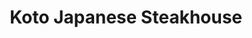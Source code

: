 ---
layout: place
title: "Koto Japanese Steakhouse"
permalink: /indiana/noblesville/koto-japanese-steakhouse.html
stateAbbr: IN
stateName: Indiana
cityName: Noblesville
seo:
  name: "Koto Japanese Steakhouse"
  type: Restaurant
  links: https://www.kotofishers.com/
description: "Koto Japanese Steakhouse serves delicious sushi in Noblesville, Indiana. Try fresh Japanese dishes for a great dining experience. Available for takeout, delivery, lunch, and dinner."
place_id: ChIJT-xM6GHJFIgRSowJ0UO51e8
photos:
  - name: >-
      places/ChIJT-xM6GHJFIgRSowJ0UO51e8/photos/AeeoHcJhgKKK7lUDTeRInQIH5fKz9fXPRUv6PmIRQDppXuMRio1m2nlwepGp-ZJDYSIIZVVxmlPUn7pJ6pen5oW53JuEg7ZMetweAdubyiAop_tb4DKAauPEAWoCPJgXIMKRa8Lf4G3UWM_eFpo-xyDRh1PZ4hlbaWM2c6VAlKqyVY3xSjqF_w5caM8hcEdU70tsI-Nim1MLuWv8vta_JSb8_5OEzK6LbYt9t94L1e6rYdCoPRn5ofBxeidj2vLjv7e7n4uvlnLPRbkEweUGi4SC18DMxP_VQd3LCl50uc70_Y6GaZviioNGx1A6oMoq1RY38oVE7DY3kL7CcjQ6kGFqh9ryE_M6RuEWahpQs5IWwvlABGh5Ev8xNZNkOJ7CgyInzVgzq9zHJgfcuF3Z6WO88cv2NJjeZqh6EHA5x8yuRue-jw
    widthPx: 1600
    heightPx: 901
    authorAttributions:
      - displayName: redwards 2020
        uri: https://maps.google.com/maps/contrib/114543349634991947686
        photoUri: >-
          https://lh3.googleusercontent.com/a-/ALV-UjW0rI1HJYVB-eWn2bLxnUdqMppYlGYh8_YTaK-sFtx4KS1V1SGnSA=s100-p-k-no-mo
    flagContentUri: >-
      https://www.google.com/local/imagery/report/?cb_client=maps_api_places.places_api&image_key=!1e10!2sCIHM0ogKEICAgICkmazkVg&hl=en-US
    googleMapsUri: >-
      https://www.google.com/maps/place//data=!3m4!1e2!3m2!1sCIHM0ogKEICAgICkmazkVg!2e10!4m2!3m1!1s0x8814c961e84cec4f:0xefd5b943d1098c4a
  - name: >-
      places/ChIJT-xM6GHJFIgRSowJ0UO51e8/photos/AeeoHcLBiOeB5lqDLX53WpRBweV0WBmP-MVEDJgYni2FMT_lTJdbhJFgVqh3IOuJE0L4SiA4lWPmZoNfyowcxDnb_Dzp3DNSkZzOJt3nX6PQBftyMRYeg0JnJzMc401GTiaNH80im048SLBcTAc0dNOUEn0Avr3zzQNRGZp4Wyh9BLsnHWylbqdOoBgLhrsOvDMb8CSqiplF3TxzbnNLrsTGW_gbpj6E6WDDcSiWMjESrR90fszO6qU-cU89Vdk2JcoUtMc668868z2Ly34-w42Kpc9FnBOYXlxWP3ifnZcgp-vQaQ
    widthPx: 1080
    heightPx: 1080
    authorAttributions:
      - displayName: Koto Japanese Steakhouse
        uri: https://maps.google.com/maps/contrib/108222714104921103607
        photoUri: >-
          https://lh3.googleusercontent.com/a/ACg8ocLGQhDyssuT0bklrw9pX52ipPwiA7absWhd2BJsy9O9cZvsNg=s100-p-k-no-mo
    flagContentUri: >-
      https://www.google.com/local/imagery/report/?cb_client=maps_api_places.places_api&image_key=!1e10!2sAF1QipPeJBL-2K3NfIQ9jCyI072xDdfplwQdC5GgKt0J&hl=en-US
    googleMapsUri: >-
      https://www.google.com/maps/place//data=!3m4!1e2!3m2!1sAF1QipPeJBL-2K3NfIQ9jCyI072xDdfplwQdC5GgKt0J!2e10!4m2!3m1!1s0x8814c961e84cec4f:0xefd5b943d1098c4a
  - name: >-
      places/ChIJT-xM6GHJFIgRSowJ0UO51e8/photos/AeeoHcL_-L8JLBDyCVKAmxbBC94nV1MStI6dNaVHAXFJiPco0zwgyBq9erTwRJwMrj-N7x0-Wq4-nmBbaEeNBOHXxzfj4VnCDyt3yezas2RgtrnXaTDEjb5otGbmg4Of-99yeHkm1Kk99oqESGEME6tOcT-wAzK_s8VNDIFrHaHiW449DECRkg_iPR_xnUuvzCJ-c0VyL1Aj0WFRzybeuyG_0YBwGUwd1gbWHhIjruJZMOB_dSVEqtuuSM10OBu6LngRo0ee8w9CTuLQo9uXo_1vx84xiUTqDdz-8vXmnaJA7YBtbj9eniPbK21qedS2lAnK1QSbTPnvsIBs4jY0--h6MX8TPkiRqE4z1ih0vogLEYm29RscOvFYUALAvP2s9DhbuslNzpV-RN4EbTIsvxhbeVxYdz-kYhLSEXSdO4MU-FsQXw
    widthPx: 3600
    heightPx: 4800
    authorAttributions:
      - displayName: Kenia Liceth
        uri: https://maps.google.com/maps/contrib/101042589950150509861
        photoUri: >-
          https://lh3.googleusercontent.com/a-/ALV-UjXNsZqIqfIbRjIKs6BHw0-DRN6Ftue7aY8IwgaHybcD4EmcByb6ew=s100-p-k-no-mo
    flagContentUri: >-
      https://www.google.com/local/imagery/report/?cb_client=maps_api_places.places_api&image_key=!1e10!2sCIHM0ogKEICAgIC_95L7NA&hl=en-US
    googleMapsUri: >-
      https://www.google.com/maps/place//data=!3m4!1e2!3m2!1sCIHM0ogKEICAgIC_95L7NA!2e10!4m2!3m1!1s0x8814c961e84cec4f:0xefd5b943d1098c4a
  - name: >-
      places/ChIJT-xM6GHJFIgRSowJ0UO51e8/photos/AeeoHcLF0A9U1lTLLY8H1oj6vH4E3N88_Czks_85fv_lfTbgo7edZy1XxI6HYpQ9H7_K0WpotVnEvjmJ3abFX6Lz_8KfWrtSqhoTtbKfYC3n5ROa_vkW6yzl6ME2U-WvLzir2Qrl3hz5SmFtQVVTe-WsR4XQjG6RUfwXKsdzJQrJS3YfuPevi2q60Rn8nbS1cCLe0He59OnruV_K8g1OMKFLq5no71RBuWZBSPdP4NS9BLa7vgMlnwLxcnw40dBZEi0N9pye6SZAOKCpJTQ8QvxPCWxH2Ny1HKpKtXQLy5eZ0TuI-q8gsrpENjscXeyx5EVyu8frNfUukFwNEv3lgYoGJZ9rWfmhRWpFsWPdMhZLxOCbLrR00dVYqGt-kTYivfaDvCXAE4rpE6IVq2Rm1xpCufkDtxyikchN68hco5INN1Chnw
    widthPx: 3614
    heightPx: 4800
    authorAttributions:
      - displayName: Jeremy Spivey
        uri: https://maps.google.com/maps/contrib/113703576329496888610
        photoUri: >-
          https://lh3.googleusercontent.com/a-/ALV-UjV09eW9b06-X-4170sOSZq_6QXu8W4oCmOgI-VHuFIlbXQmVVv4mg=s100-p-k-no-mo
    flagContentUri: >-
      https://www.google.com/local/imagery/report/?cb_client=maps_api_places.places_api&image_key=!1e10!2sCIHM0ogKEICAgIDfvLPgSQ&hl=en-US
    googleMapsUri: >-
      https://www.google.com/maps/place//data=!3m4!1e2!3m2!1sCIHM0ogKEICAgIDfvLPgSQ!2e10!4m2!3m1!1s0x8814c961e84cec4f:0xefd5b943d1098c4a
  - name: >-
      places/ChIJT-xM6GHJFIgRSowJ0UO51e8/photos/AeeoHcIFrR-wOQ4TWEIc_PBGGGfjaTE-z7XeUJVStq8_hJ93zjsMAJT8YBIyu4qWxpk4J6VHlRO7kcYv5i1CdyGqt7IOE8B2LnhgNR9TENVjMEudFnHAnZWyZFkH6iuI9rJyjmtSXJ_wI6wp7ZV6zSaaJJDrA-wxVBIYRAINyt25WLIEQCKRIgG5x_HCrGW_Q06C8pugms5ovAa5Ee1xZ5BbSkpxA5_zQtyYXPbpVtIRA3SbGix-gGQg80fZ8e1QdzQWjejL6q6GqBTnhb28jhe6LpDEFKXTj_OeLupTcCSEbtTz4kjgBiCjKDAkklMFH5EnQYvuGmpRpUKw7I5X-jgt2HpcjbPEg3sxW9kN1L59eC3meJGImNUk_gz8EiGhUhlB85HEu5-9VV1PQ-CGVB_g4uNhwrUsSfAkyJxP28WZeNlFywwJ
    widthPx: 4032
    heightPx: 1932
    authorAttributions:
      - displayName: Elizabeth E. J.
        uri: https://maps.google.com/maps/contrib/114437432788253184461
        photoUri: >-
          https://lh3.googleusercontent.com/a/ACg8ocJB9ZgqdDSE1bkGRXXCMyIRQTEEllkZXoOTqcMNN6dgVkB7NId-=s100-p-k-no-mo
    flagContentUri: >-
      https://www.google.com/local/imagery/report/?cb_client=maps_api_places.places_api&image_key=!1e10!2sCIHM0ogKEICAgID71YPo3AE&hl=en-US
    googleMapsUri: >-
      https://www.google.com/maps/place//data=!3m4!1e2!3m2!1sCIHM0ogKEICAgID71YPo3AE!2e10!4m2!3m1!1s0x8814c961e84cec4f:0xefd5b943d1098c4a
  - name: >-
      places/ChIJT-xM6GHJFIgRSowJ0UO51e8/photos/AeeoHcIoARVvz8bsmrVPm_lXr77J-KPJ84UBzQybuTQ0RPFlIvzUwdHhrLBwqnCJp5Tx_BK_XVQih2hJmVXjbJsvQF-wNQc3h43hWS6CC7WqwMUJQPcvA-DRLFW7kDDcKkjbCzcGWBi24cGURDlGLqt8W4kLqd9HHV7uwyvB3MKtHKUHC6SB-j_1E-qsTNkPwSd3hcYn7XXeyvmkWTbItQiG19KU-K2F3StP6kjLVA-uV3rL7_r92ygjJAmalf3cUviwF4gIIDmKTumVA_hlUOEFEkQBUyZbGZsuUr0-5vvoYLcdp8kv7AQOV31QlLfwP3kG20OfDwfLraw2B4u4pnO_Wu0wFtv_qYsiTCvkBIbYCGmusrH-RYRgyFegLNW8-VaIy_WO5tSUG5ltbaHfK-0dJ4iXWYLHmJQDhxrqv03MiCHfsJE
    widthPx: 4608
    heightPx: 3456
    authorAttributions:
      - displayName: Dave Crim
        uri: https://maps.google.com/maps/contrib/116222021141575472828
        photoUri: >-
          https://lh3.googleusercontent.com/a/ACg8ocLU9UoOUbJJVC_usgJxeSEyUcqpSDuUmK6FdrJuvUYWxOm70A=s100-p-k-no-mo
    flagContentUri: >-
      https://www.google.com/local/imagery/report/?cb_client=maps_api_places.places_api&image_key=!1e10!2sCIHM0ogKEICAgIDfmbPtkAE&hl=en-US
    googleMapsUri: >-
      https://www.google.com/maps/place//data=!3m4!1e2!3m2!1sCIHM0ogKEICAgIDfmbPtkAE!2e10!4m2!3m1!1s0x8814c961e84cec4f:0xefd5b943d1098c4a
  - name: >-
      places/ChIJT-xM6GHJFIgRSowJ0UO51e8/photos/AeeoHcIlVnIN-UYfrM7-knJRN5NEFPiRld3shl7isGEVWhm2HR57MY7mG_ULf3aZAjWTJW8XaI81jxRJ-gx0tAjmGMz0yRfuoCNP-FhNajUsxwCa2WQJIGssI82zu66DYMmuITHi2nKgnC8BbPSCiDWYe_FBrwibfRUsjJff3yLFs9FRKpAnlg0ayMk7oopkw5NTnNSb7Fe_R9kpwb4ITimUM0TCZMC6LbEvugN8emFDvm7_TdtCCC-Uj66P-3Njw-QaVIwRXNGalo0Z5YNT8BFoJMIq1EP4DUZfbIBNllQAIN0JV9K9q9PyZEIEegQJOZgjGoashcjUsROXGnNmRaXGtL8RjFhl09LsabgRP6cjw9YiYWubvG6WRDS-lW80YlCFq5CZzJo0CN_NBSz7YOUHOfZ0d9_JdcBORflGRo3U3VJRrw
    widthPx: 3000
    heightPx: 4000
    authorAttributions:
      - displayName: Michael Pinto
        uri: https://maps.google.com/maps/contrib/114177747235601967754
        photoUri: >-
          https://lh3.googleusercontent.com/a-/ALV-UjUQC36WbOFyjnYJQmoo1p6lUSSZ6HN9kaDGAdr_w_OQSBa1-mNvHQ=s100-p-k-no-mo
    flagContentUri: >-
      https://www.google.com/local/imagery/report/?cb_client=maps_api_places.places_api&image_key=!1e10!2sCIHM0ogKEICAgICLyuqNSw&hl=en-US
    googleMapsUri: >-
      https://www.google.com/maps/place//data=!3m4!1e2!3m2!1sCIHM0ogKEICAgICLyuqNSw!2e10!4m2!3m1!1s0x8814c961e84cec4f:0xefd5b943d1098c4a
  - name: >-
      places/ChIJT-xM6GHJFIgRSowJ0UO51e8/photos/AeeoHcKwr1S7vTkaSjq66ytb4lWN5AzKDON5cJWFbPgKgdOKtUKr9MPTLitDimkuuxVsWnYI53VYS8L8jq_Lnk9ZtI2IgLmOyfpJwt_uJmm5NGRqm2LJncofLj5MDFhsMJgok7PSeiUFyDtO7lz7fGK6iPfJHDRK3817HcQEIZuj0w2Fpm1_MkjHyUExUaTjsMPoz6RIyFRlh4nOimkmrRVVjGbiXj-0qWpTa1t6LuuQwaU0v5JQmeQxmqeuVE2TzOH5Dggozg2g-CCReF2ulN9StzFfejTcRWFrtqArRB0E3bb7_SqhMWioazT2laTcVy81RTdMSJbDVtiT7rnDUlNwtrO8R0VVQ2zZBo0wxydISJ2OxBx-efqzLJxKrigi66s8y5h39LXsv7tAOZO_l4k4yEcVjHfB1UGgOnacA8gt8LwaJw
    widthPx: 3611
    heightPx: 4800
    authorAttributions:
      - displayName: Jeremy Spivey
        uri: https://maps.google.com/maps/contrib/113703576329496888610
        photoUri: >-
          https://lh3.googleusercontent.com/a-/ALV-UjV09eW9b06-X-4170sOSZq_6QXu8W4oCmOgI-VHuFIlbXQmVVv4mg=s100-p-k-no-mo
    flagContentUri: >-
      https://www.google.com/local/imagery/report/?cb_client=maps_api_places.places_api&image_key=!1e10!2sCIHM0ogKEICAgIDfvLPgcQ&hl=en-US
    googleMapsUri: >-
      https://www.google.com/maps/place//data=!3m4!1e2!3m2!1sCIHM0ogKEICAgIDfvLPgcQ!2e10!4m2!3m1!1s0x8814c961e84cec4f:0xefd5b943d1098c4a
  - name: >-
      places/ChIJT-xM6GHJFIgRSowJ0UO51e8/photos/AeeoHcJnZbLJ3rTE32o7TPKEu2UGVXsFR7UdvYqYEn30_2MWbo-wl6kf0MX_91FrSx8NOV8ORexA0V5c_PB0aYLZbWgMv9a2AoIiSpemlqN2x55tciFIX6zcOwxS11YKYpYxCpmpanfjO7FWDzDI7j-gdo8wlq53gjzJu9MLxq8P5nVvZglpLckw9R-TQ3EWlrojtENC2ehn-_lmC5LTW7sUMSXth3g7GNZcZZgh4MNPmEmVFeYaHT1eUfAkzVPpaIdesYxFU2Z2_dfUgav-G4dstDD4CaqambaJ-f0qQU85CoHqKp3HeB0eJWMyfd9rTqvTvlaU_fUOC_P-5SstaTyzrvFnx-wMIIidqrpDWs_bE8JuLGYlDdHgbGxJfciz8VvcjzSvjbWbJwkUI-jY6g29lxvzVkfijQADYI0VuKWgl7B5wgR4
    widthPx: 3024
    heightPx: 4032
    authorAttributions:
      - displayName: Rebecca C
        uri: https://maps.google.com/maps/contrib/107432558909728437898
        photoUri: >-
          https://lh3.googleusercontent.com/a-/ALV-UjVojCyDJWEXBeLofFhMFQ3ZstoTt3gFqwdaifiymSkPkEb218ga=s100-p-k-no-mo
    flagContentUri: >-
      https://www.google.com/local/imagery/report/?cb_client=maps_api_places.places_api&image_key=!1e10!2sCIHM0ogKEICAgIDZ8N3UowE&hl=en-US
    googleMapsUri: >-
      https://www.google.com/maps/place//data=!3m4!1e2!3m2!1sCIHM0ogKEICAgIDZ8N3UowE!2e10!4m2!3m1!1s0x8814c961e84cec4f:0xefd5b943d1098c4a
  - name: >-
      places/ChIJT-xM6GHJFIgRSowJ0UO51e8/photos/AeeoHcLpapjCjNwGulVSMwvBrifi8yFs1Fa_epSqBpH9TrGOi0ldYX5hxDcED0szLo9J5yCMaLFV_czi36u4jCb_RA3FD7F1QCmxMW2T8LBQ3Qxbtk9Pep78kvk6lE-WMDFA9imXZUxCXi1uuDGahcf5ye-1E6w_SisCIi8y4a72CZ6HkvpDbT7NcziZq6i3VgVvcg93T2PweXt0pdyvqQZd9Qon15Pdqi8YT5flD4IFl25xabTVeCOgPABnD5PptB_8IzEWpnThCU5uW0dBJLe30W6hYCNaiGFp9pa5RJMdLo9BfA
    widthPx: 1080
    heightPx: 1080
    authorAttributions:
      - displayName: Koto Japanese Steakhouse
        uri: https://maps.google.com/maps/contrib/108222714104921103607
        photoUri: >-
          https://lh3.googleusercontent.com/a/ACg8ocLGQhDyssuT0bklrw9pX52ipPwiA7absWhd2BJsy9O9cZvsNg=s100-p-k-no-mo
    flagContentUri: >-
      https://www.google.com/local/imagery/report/?cb_client=maps_api_places.places_api&image_key=!1e10!2sAF1QipNIp8cMPRKnlHXufcc7qZjOs3UxAvgxomksv7ab&hl=en-US
    googleMapsUri: >-
      https://www.google.com/maps/place//data=!3m4!1e2!3m2!1sAF1QipNIp8cMPRKnlHXufcc7qZjOs3UxAvgxomksv7ab!2e10!4m2!3m1!1s0x8814c961e84cec4f:0xefd5b943d1098c4a
address: 13398 Tegler Dr, Noblesville, IN 46060, USA
street: 13398 Tegler Dr
city: Noblesville
state: IN
zip: '46060'
country: USA
neighborhood: null
latitude: '39.995434'
longitude: '-85.926332'
accessibility_options:
  wheelchairAccessibleParking: true
  wheelchairAccessibleEntrance: true
  wheelchairAccessibleRestroom: true
  wheelchairAccessibleSeating: true
business_status: OPERATIONAL
name: Koto Japanese Steakhouse
google_maps_links:
  directionsUri: >-
    https://www.google.com/maps/dir//''/data=!4m7!4m6!1m1!4e2!1m2!1m1!1s0x8814c961e84cec4f:0xefd5b943d1098c4a!3e0
  placeUri: https://maps.google.com/?cid=17281922846025157706
  writeAReviewUri: >-
    https://www.google.com/maps/place//data=!4m3!3m2!1s0x8814c961e84cec4f:0xefd5b943d1098c4a!12e1
  reviewsUri: >-
    https://www.google.com/maps/place//data=!4m4!3m3!1s0x8814c961e84cec4f:0xefd5b943d1098c4a!9m1!1b1
  photosUri: >-
    https://www.google.com/maps/place//data=!4m3!3m2!1s0x8814c961e84cec4f:0xefd5b943d1098c4a!10e5
primary_type: Restaurant
opening_hours:
  regular: null
  current: null
secondary_opening_hours:
  regular:
    weekdayDescriptions: null
    type: null
  current:
    weekdayDescriptions: null
    type: null
phone: (317) 776-5686
price_level: PRICE_LEVEL_MODERATE
price_range: $20 &ndash; $30
rating: '4.3'
rating_count: 0
website: https://www.kotofishers.com/
reviews:
  - name: >-
      places/ChIJT-xM6GHJFIgRSowJ0UO51e8/reviews/ChZDSUhNMG9nS0VJQ0FnSURmdkxQZ1VREAE
    relativePublishTimeDescription: 3 months ago
    rating: 4
    text:
      text: >-
        Always very consistent hibachi experience. The food is always fresh and
        good and the chefs do a great job of entertaining to make your meal a
        little more exciting. Great place to take kids for the experience or sit
        on the sushi side for more privacy.
      languageCode: en
    originalText:
      text: >-
        Always very consistent hibachi experience. The food is always fresh and
        good and the chefs do a great job of entertaining to make your meal a
        little more exciting. Great place to take kids for the experience or sit
        on the sushi side for more privacy.
      languageCode: en
    authorAttribution:
      displayName: Jeremy Spivey
      uri: https://www.google.com/maps/contrib/113703576329496888610/reviews
      photoUri: >-
        https://lh3.googleusercontent.com/a-/ALV-UjV09eW9b06-X-4170sOSZq_6QXu8W4oCmOgI-VHuFIlbXQmVVv4mg=s128-c0x00000000-cc-rp-mo-ba5
    publishTime: '2025-01-04T19:34:09.196652Z'
    flagContentUri: >-
      https://www.google.com/local/review/rap/report?postId=ChZDSUhNMG9nS0VJQ0FnSURmdkxQZ1VREAE&d=17924085&t=1
    googleMapsUri: >-
      https://www.google.com/maps/reviews/data=!4m6!14m5!1m4!2m3!1sChZDSUhNMG9nS0VJQ0FnSURmdkxQZ1VREAE!2m1!1s0x8814c961e84cec4f:0xefd5b943d1098c4a
  - name: >-
      places/ChIJT-xM6GHJFIgRSowJ0UO51e8/reviews/ChdDSUhNMG9nS0VJQ0FnSUNMeXVxTnN3RRAB
    relativePublishTimeDescription: 10 months ago
    rating: 4
    text:
      text: >-
        We came to Fisher's for a swim meet and had a very enjoyable lunch at
        Koto.  We came with a few other families so we had an entire table (Both
        Sides).  They were extremely efficient and it wasn't hard for them to
        have 2 hibachi cooks at the same time.


        First of all, the staff was very friendly, from the hostess to the
        cooks.  The food was good.  I have been to tons of hibachi restaurants
        in my life and this one sits in the top 10% of them.


        The restaurant, in itself, was nice and had a huge welcoming fishtank.


        The next time we come, we will definitely be back since hibachi has
        become a swim team ritual 😆
      languageCode: en
    originalText:
      text: >-
        We came to Fisher's for a swim meet and had a very enjoyable lunch at
        Koto.  We came with a few other families so we had an entire table (Both
        Sides).  They were extremely efficient and it wasn't hard for them to
        have 2 hibachi cooks at the same time.


        First of all, the staff was very friendly, from the hostess to the
        cooks.  The food was good.  I have been to tons of hibachi restaurants
        in my life and this one sits in the top 10% of them.


        The restaurant, in itself, was nice and had a huge welcoming fishtank.


        The next time we come, we will definitely be back since hibachi has
        become a swim team ritual 😆
      languageCode: en
    authorAttribution:
      displayName: Michael Pinto
      uri: https://www.google.com/maps/contrib/114177747235601967754/reviews
      photoUri: >-
        https://lh3.googleusercontent.com/a-/ALV-UjUQC36WbOFyjnYJQmoo1p6lUSSZ6HN9kaDGAdr_w_OQSBa1-mNvHQ=s128-c0x00000000-cc-rp-mo-ba5
    publishTime: '2024-06-17T20:56:05.268867Z'
    flagContentUri: >-
      https://www.google.com/local/review/rap/report?postId=ChdDSUhNMG9nS0VJQ0FnSUNMeXVxTnN3RRAB&d=17924085&t=1
    googleMapsUri: >-
      https://www.google.com/maps/reviews/data=!4m6!14m5!1m4!2m3!1sChdDSUhNMG9nS0VJQ0FnSUNMeXVxTnN3RRAB!2m1!1s0x8814c961e84cec4f:0xefd5b943d1098c4a
  - name: >-
      places/ChIJT-xM6GHJFIgRSowJ0UO51e8/reviews/ChdDSUhNMG9nS0VJQ0FnTUNRd2MzSzZnRRAB
    relativePublishTimeDescription: a month ago
    rating: 5
    text:
      text: >-
        Had lunch with a friend. The server was friendly and courteous but very
        professional and treated us with respect. When asked about the menu
        items, he was very knowledgeable and helpful. I had the steak and
        scallops with stir-fried vegetables and fried rice. We also had steamed
        dumplings and hot green tea served from a cast iron kettle. The food was
        great and the prices were reasonable. There is a saltwater aquarium in
        the entrance, and there are hibachi throughout the resultant where chefs
        will prepare your food in front of you.
      languageCode: en
    originalText:
      text: >-
        Had lunch with a friend. The server was friendly and courteous but very
        professional and treated us with respect. When asked about the menu
        items, he was very knowledgeable and helpful. I had the steak and
        scallops with stir-fried vegetables and fried rice. We also had steamed
        dumplings and hot green tea served from a cast iron kettle. The food was
        great and the prices were reasonable. There is a saltwater aquarium in
        the entrance, and there are hibachi throughout the resultant where chefs
        will prepare your food in front of you.
      languageCode: en
    authorAttribution:
      displayName: Michael B
      uri: https://www.google.com/maps/contrib/112826037407929161928/reviews
      photoUri: >-
        https://lh3.googleusercontent.com/a-/ALV-UjX5KWZJKjEMBO5Q9jC1OfpJ65J6SYHbrQ_beotFJpytTj5r9YZuFA=s128-c0x00000000-cc-rp-mo-ba4
    publishTime: '2025-03-04T22:24:20.877782Z'
    flagContentUri: >-
      https://www.google.com/local/review/rap/report?postId=ChdDSUhNMG9nS0VJQ0FnTUNRd2MzSzZnRRAB&d=17924085&t=1
    googleMapsUri: >-
      https://www.google.com/maps/reviews/data=!4m6!14m5!1m4!2m3!1sChdDSUhNMG9nS0VJQ0FnTUNRd2MzSzZnRRAB!2m1!1s0x8814c961e84cec4f:0xefd5b943d1098c4a
  - name: >-
      places/ChIJT-xM6GHJFIgRSowJ0UO51e8/reviews/ChZDSUhNMG9nS0VJQ0FnSURQdVpXSVR3EAE
    relativePublishTimeDescription: 4 months ago
    rating: 1
    text:
      text: >-
        Ordered a salad and sushi. Delivered by GrubHub. The salad Koto sent was
        inedible. It was brown and slimy. Called the restaurant. Only way to
        make it right was to report it to GrubHub and then have GrubHub deliver
        another salad  - or bring the salad in and they would give us another
        salad. This wasn't GrubHub's fault and taking the salad in defeats the
        whole purpose ordering in. Won't be ordering from them again or
        frequenting the restaurant.
      languageCode: en
    originalText:
      text: >-
        Ordered a salad and sushi. Delivered by GrubHub. The salad Koto sent was
        inedible. It was brown and slimy. Called the restaurant. Only way to
        make it right was to report it to GrubHub and then have GrubHub deliver
        another salad  - or bring the salad in and they would give us another
        salad. This wasn't GrubHub's fault and taking the salad in defeats the
        whole purpose ordering in. Won't be ordering from them again or
        frequenting the restaurant.
      languageCode: en
    authorAttribution:
      displayName: Judith Apple-VanAlstine
      uri: https://www.google.com/maps/contrib/112390997282454548110/reviews
      photoUri: >-
        https://lh3.googleusercontent.com/a/ACg8ocL6hrEy66Ba8goVKyWbvELY3ugKRrIEgpP51OmrXuu1X8qLnQ=s128-c0x00000000-cc-rp-mo
    publishTime: '2024-12-03T22:50:14.792929Z'
    flagContentUri: >-
      https://www.google.com/local/review/rap/report?postId=ChZDSUhNMG9nS0VJQ0FnSURQdVpXSVR3EAE&d=17924085&t=1
    googleMapsUri: >-
      https://www.google.com/maps/reviews/data=!4m6!14m5!1m4!2m3!1sChZDSUhNMG9nS0VJQ0FnSURQdVpXSVR3EAE!2m1!1s0x8814c961e84cec4f:0xefd5b943d1098c4a
  - name: >-
      places/ChIJT-xM6GHJFIgRSowJ0UO51e8/reviews/ChZDSUhNMG9nS0VJQ0FnTURBaE1uOU5BEAE
    relativePublishTimeDescription: 2 months ago
    rating: 5
    text:
      text: >-
        Had lunch there today. Great service, delicious food. Kept us
        entertained. Had extra food to pass around, very generous. Very clean
        bathrooms. Left my wallet, and a hostess(?) was kind enough to find it
        for me while they were closed and brought it out to me. Definitely a
        must try for everything mentioned and a great atmosphere.
      languageCode: en
    originalText:
      text: >-
        Had lunch there today. Great service, delicious food. Kept us
        entertained. Had extra food to pass around, very generous. Very clean
        bathrooms. Left my wallet, and a hostess(?) was kind enough to find it
        for me while they were closed and brought it out to me. Definitely a
        must try for everything mentioned and a great atmosphere.
      languageCode: en
    authorAttribution:
      displayName: Lisa Kwon
      uri: https://www.google.com/maps/contrib/105737634535998321778/reviews
      photoUri: >-
        https://lh3.googleusercontent.com/a/ACg8ocLa_mdzNcVRsu5XVdO_mhSXVOTPLLfImf6aUAETj3s1aJGb=s128-c0x00000000-cc-rp-mo
    publishTime: '2025-02-07T00:33:54.441902Z'
    flagContentUri: >-
      https://www.google.com/local/review/rap/report?postId=ChZDSUhNMG9nS0VJQ0FnTURBaE1uOU5BEAE&d=17924085&t=1
    googleMapsUri: >-
      https://www.google.com/maps/reviews/data=!4m6!14m5!1m4!2m3!1sChZDSUhNMG9nS0VJQ0FnTURBaE1uOU5BEAE!2m1!1s0x8814c961e84cec4f:0xefd5b943d1098c4a
parking_options:
  freeParkingLot: true
  freeStreetParking: true
  paidStreetParking: false
  valetParking: false
payment_options:
  acceptsCreditCards: true
  acceptsDebitCards: true
  acceptsCashOnly: false
allow_dogs: null
curbside_pickup: null
delivery: true
dine_in: true
good_for_children: true
good_for_groups: true
good_for_sports: false
live_music: false
menu_for_children: true
outdoor_seating: true
reservable: true
restroom: true
serves_beer: true
serves_breakfast: false
serves_brunch: false
serves_cocktails: true
serves_coffee: false
serves_dinner: true
serves_dessert: true
serves_lunch: true
serves_vegetarian_food: true
serves_wine: true
takeout: true
update_category: essentials
summary: null

---